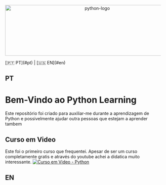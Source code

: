 <p align="center">
<img width="580" height="164" alt="python-logo" src="https://github.com/user-attachments/assets/5971a450-9da8-49fe-be3d-8ad72fb4c33a" />
</p>
[🇵🇹 PT](#pt) | [🇺🇸 EN](#en)

## PT

# Bem-Vindo ao Python Learning

Este repositório foi criado para auxiliar-me durante a aprendizagem de Python e possivelmente ajudar outra pessoas que estejam a aprender tambem

## Curso em Video

Este foi o primeiro curso que frequentei. 
Apesar de ser um curso completamente gratis e através do youtube achei a didatica muito interessante.
[![Curso em Video - Python](https://www.cursoemvideo.com/wp-content/uploads/2019/08/cursoemvideo-logo-300x91.png "Curso em Video - Python")](https://youtube.com/playlist?list=PLvE-ZAFRgX8hnECDn1v9HNTI71veL3oW0&si=uHFWQdJbASj6JuGt)

## EN
